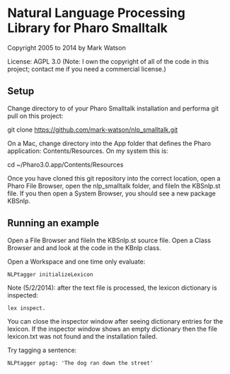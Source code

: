 # Natural Language Processing Library for Pharo Smalltalk

Copyright 2005 to 2014 by Mark Watson

License: AGPL 3.0 (Note: I own the copyright of all of the code in this project; contact me if you need a commercial license.)

## Setup

Change directory to of your Pharo Smalltalk installation and performa git pull on this project:

  git clone https://github.com/mark-watson/nlp_smalltalk.git
  
On a Mac, change directory into the App folder that defines the Pharo application: Contents/Resources. On my system this is:

  cd ~/Pharo3.0.app/Contents/Resources

Once you have cloned this git repository into the correct location, open a Pharo File Browser, open the nlp_smalltalk folder, and fileIn the KBSnlp.st file. If you then open a System Browser, you should see a new package KBSnlp.

## Running an example

Open a File Browser and fileIn the KBSnlp.st source file. Open a Class Browser
and and look at the code in the KBnlp class.

Open a Workspace and one time only evaluate:

    NLPtagger initializeLexicon

Note (5/2/2014): after the text file is processed, the lexicon dictionary is inspected:

    lex inspect.

You can close the inspector window after seeing dictionary entries for the lexicon. If the inspector window shows an empty dictionary then the file lexicon.txt was not found and the installation failed.

Try tagging a sentence:

    NLPtagger pptag: 'The dog ran down the street'

